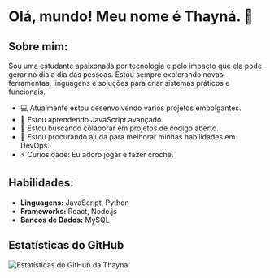 # Olá, mundo! Meu nome é Thayná. 👋

## Sobre mim:
Sou uma estudante apaixonada por tecnologia e pelo impacto que ela pode gerar no dia a dia das pessoas. Estou sempre explorando novas ferramentas, linguagens e soluções para criar sistemas práticos e funcionais.

- 💻 Atualmente estou desenvolvendo vários projetos empolgantes.
- 🌱 Estou aprendendo JavaScript avançado.
- 👯 Estou buscando colaborar em projetos de código aberto.
- 🤔 Estou procurando ajuda para melhorar minhas habilidades em DevOps.
- ⚡ Curiosidade: Eu adoro jogar e fazer crochê.

## Habilidades:
- **Linguagens:** JavaScript, Python
- **Frameworks:** React, Node.js
- **Bancos de Dados:** MySQL

## Estatísticas do GitHub
![Estatísticas do GitHub da Thayna](https://github-readme-three-delta.vercel.app/api?username=thaynafd&show_icons=true&theme=radical)
